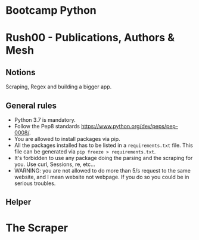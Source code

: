 # Bootcamp Python

# Rush00 - Publications, Authors & Mesh

## Notions

Scraping, Regex and building a bigger app.

## General rules

* Python 3.7 is mandatory.
* Follow the Pep8 standards https://www.python.org/dev/peps/pep-0008/.
* You are allowed to install packages via pip.
* All the packages installed has to be listed in a `requirements.txt` file. This file can be generated via `pip freeze > requirements.txt`.
* It's forbidden to use any package doing the parsing and the scraping for you. Use curl, Sessions, re, etc...
* WARNING: you are not allowed to do more than 5/s request to the same website, and I mean website not webpage. If you do so you could be in serious troubles.

## Helper



# The Scraper


